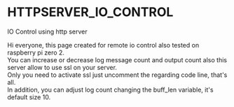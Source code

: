 # HTTPSERVER_IO_CONTROL
IO Control using http server

Hi everyone, this page created for remote io control also tested on raspberry pi zero 2. <br>
You can increase or decrease log message count and output count also this server allow to use ssl on your server. <br>
Only you need to activate ssl just uncomment the regarding code line, that's all. <br>
In addition, you can adjust log count changing the buff_len variable, it's default size 10.

